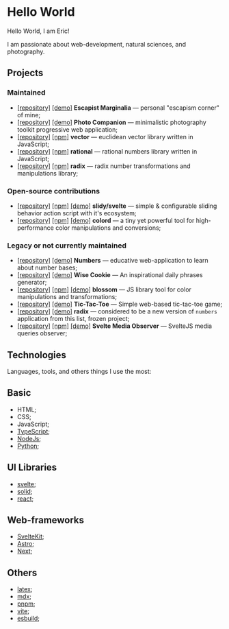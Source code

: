 # Hello World

Hello World, I am Eric!

I am passionate about web-development, natural sciences, and photography.

## Projects

### Maintained

- [[repository]][escapist-marginalia:repo] [[demo]][escapist-marginalia:demo] **Escapist Marginalia** — personal "escapism corner" of mine;
- [[repository]][photo-companion:repo] [[demo]][photo-companion:demo] **Photo Companion** — minimalistic photography toolkit progressive web application;
- [[repository]][vector:repo] [[npm]][vector:npm] **vector** — euclidean vector library written in JavaScript;
- [[repository]][rational:repo] [[npm]][rational:npm] **rational** — rational numbers library written in JavaScript;
- [[repository]][radix:repo] [[npm]][radix:npm] **radix** — radix number transformations and manipulations library;

### Open-source contributions

- [[repository]][slidy:repo] [[npm]][slidy:npm] [[demo]][slidy:demo] **slidy/svelte** — simple & configurable sliding behavior action script with it's ecosystem;
- [[repository]][colord:repo] [[npm]][colord:npm] [[demo]][colord:demo] **colord** — a tiny yet powerful tool for high-performance color manipulations and conversions;

### Legacy or not currently maintained

- [[repository]][numbers:old:repo] [[demo]][numbers:old:demo] **Numbers** — educative web-application to learn about number bases;
- [[repository]][wise-cookie:repo] [[demo]][wise-cookie:demo] **Wise Cookie** — An inspirational daily phrases generator;
- [[repository]][blossom:repo] [[npm]][blossom:npm] [[demo]][blossom:demo] **blossom** — JS library tool for color manipulations and transformations;
- [[repository]][tic-tac-toe:repo] [[demo]][tic-tac-toe:demo] **Tic-Tac-Toe** — Simple web-based tic-tac-toe game;
- [[repository]][radix:app:repo] [[demo]][radix:app:demo] **radix** — considered to be a new version of `numbers` application from this list, frozen project;
- [[repository]][svelte-media-observer:repo] [[npm]][svelte-media-observer:npm] [[demo]][svelte-media-observer:demo] **Svelte Media Observer** — SvelteJS media queries observer;

## Technologies

Languages, tools, and others things I use the most:

## Basic

- HTML;
- CSS;
- JavaScript;
- [TypeScript](https://www.typescriptlang.org/);
- [NodeJs](https://nodejs.org/);
- [Python](https://www.python.org/);

## UI Libraries

- [svelte](https://svelte.dev/);
- [solid](https://www.solidjs.com/);
- [react](https://react.dev/);

## Web-frameworks

- [SvelteKit](https://kit.svelte.dev/);
- [Astro](https://astro.build/);
- [Next](https://nextjs.org/);

## Others

- [latex](https://www.latex-project.org/);
- [mdx](https://mdxjs.com/);
- [pnpm](https://pnpm.io/);
- [vite](https://vitejs.dev/);
- [esbuild](https://esbuild.github.io/);

<!-- reference links -->

[escapist-marginalia:repo]: https://github.com/EricRovell/escapist-marginalia
[escapist-marginalia:demo]: https://escapist-marginalia.vercel.app

[photo-companion:repo]: https://github.com/EricRovell/photo-companion
[photo-companion:demo]: https://photo-companion.vercel.app

[vector:repo]: https://github.com/EricRovell/vector
[vector:npm]: https://www.npmjs.com/package/@ericrovell/vector

[rational:repo]: https://github.com/EricRovell/rational
[rational:npm]: https://www.npmjs.com/package/@ericrovell/rational

[radix:repo]: https://github.com/EricRovell/radix
[radix:npm]: https://www.npmjs.com/package/@ericrovell/radix

[slidy:repo]: https://github.com/Valexr/Slidy
[slidy:npm]: https://www.npmjs.com/package/@slidy/svelte
[slidy:demo]: https://slidy-core.surge.sh/

[colord:repo]: https://github.com/omgovich/colord
[colord:npm]: https://npmjs.org/package/colord
[colord:demo]: https://colord.omgovich.ru/

[numbers:old:repo]: https://github.com/EricRovell/numbers-old
[numbers:old:demo]: https://numbers-ruby.now.sh/

[wise-cookie:repo]: https://github.com/EricRovell/wise-cookie
[wise-cookie:demo]: https://www.wisecookie.net/

[blossom:repo]: https://github.com/EricRovell/blossom
[blossom:npm]: https://www.npmjs.com/package/@ericrovell/blossom
[blossom:demo]: https://ericrovell.github.io/blossom-web/

[tic-tac-toe:repo]: https://github.com/EricRovell/tic-tac-toe
[tic-tac-toe:demo]: https://tic-tac-toe-weld-eight.vercel.app/

[radix:app:repo]: https://github.com/EricRovell/numbers
[radix:app:demo]: https://radix.vercel.app/

[svelte-media-observer:repo]: https://github.com/EricRovell/svelte-media-observer
[svelte-media-observer:npm]: https://www.npmjs.com/package/svelte-media-observer
[svelte-media-observer:demo]: https://svelte.dev/repl/e9f6a16dfd9a4013b1a0a76347b206eb?version=3
